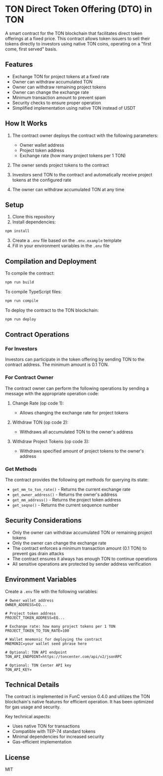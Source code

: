 # TON Direct Token Offering (DTO) in TON

A smart contract for the TON blockchain that facilitates direct token offerings at a fixed price. This contract allows token issuers to sell their tokens directly to investors using native TON coins, operating on a "first come, first served" basis.

## Features

- Exchange TON for project tokens at a fixed rate
- Owner can withdraw accumulated TON
- Owner can withdraw remaining project tokens
- Owner can change the exchange rate
- Minimum transaction amount to prevent spam
- Security checks to ensure proper operation
- Simplified implementation using native TON instead of USDT

## How It Works

1. The contract owner deploys the contract with the following parameters:
   - Owner wallet address
   - Project token address
   - Exchange rate (how many project tokens per 1 TON)

2. The owner sends project tokens to the contract

3. Investors send TON to the contract and automatically receive project tokens at the configured rate

4. The owner can withdraw accumulated TON at any time

## Setup

1. Clone this repository
2. Install dependencies:
```bash
npm install
```
3. Create a `.env` file based on the `.env.example` template
4. Fill in your environment variables in the `.env` file

## Compilation and Deployment

To compile the contract:

```bash
npm run build
```

To compile TypeScript files:

```bash
npm run compile
```

To deploy the contract to the TON blockchain:

```bash
npm run deploy
```

## Contract Operations

### For Investors

Investors can participate in the token offering by sending TON to the contract address. The minimum amount is 0.1 TON.

### For Contract Owner

The contract owner can perform the following operations by sending a message with the appropriate operation code:

1. Change Rate (op code 1):
   - Allows changing the exchange rate for project tokens

2. Withdraw TON (op code 2):
   - Withdraws all accumulated TON to the owner's address

3. Withdraw Project Tokens (op code 3):
   - Withdraws specified amount of project tokens to the owner's address

### Get Methods

The contract provides the following get methods for querying its state:

- `get_mm_to_ton_rate()` - Returns the current exchange rate
- `get_owner_address()` - Returns the owner's address
- `get_mm_address()` - Returns the project token address
- `get_seqno()` - Returns the current sequence number

## Security Considerations

- Only the owner can withdraw accumulated TON or remaining project tokens
- Only the owner can change the exchange rate
- The contract enforces a minimum transaction amount (0.1 TON) to prevent gas drain attacks
- The contract ensures it always has enough TON to continue operations
- All sensitive operations are protected by sender address verification

## Environment Variables

Create a `.env` file with the following variables:

```
# Owner wallet address
OWNER_ADDRESS=EQ...

# Project token address
PROJECT_TOKEN_ADDRESS=EQ...

# Exchange rate: how many project tokens per 1 TON
PROJECT_TOKEN_TO_TON_RATE=100

# Wallet mnemonic for deploying the contract
MNEMONIC=your wallet seed phrase here

# Optional: TON API endpoint
TON_API_ENDPOINT=https://toncenter.com/api/v2/jsonRPC

# Optional: TON Center API key
TON_API_KEY=
```

## Technical Details

The contract is implemented in FunC version 0.4.0 and utilizes the TON blockchain's native features for efficient operation. It has been optimized for gas usage and security.

Key technical aspects:
- Uses native TON for transactions
- Compatible with TEP-74 standard tokens
- Minimal dependencies for increased security
- Gas-efficient implementation

## License

MIT
